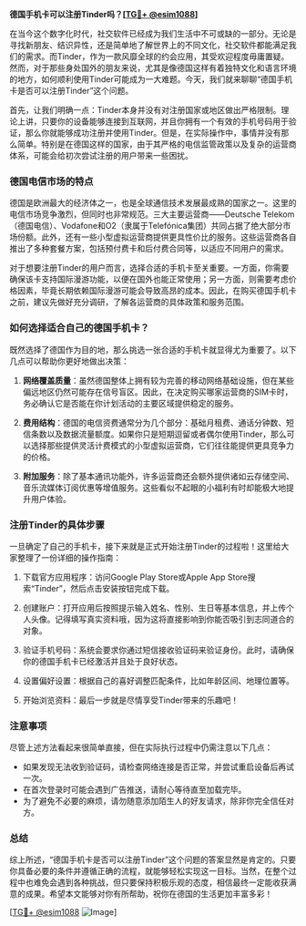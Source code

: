 **德国手机卡可以注册Tinder吗？[[TG💪+ @esim1088](https://t.me/s/esim1088)]**

在当今这个数字化时代，社交软件已经成为我们生活中不可或缺的一部分。无论是寻找新朋友、结识异性，还是简单地了解世界上的不同文化，社交软件都能满足我们的需求。而Tinder，作为一款风靡全球的约会应用，其受欢迎程度毋庸置疑。然而，对于那些身处国外的朋友来说，尤其是像德国这样有着独特文化和语言环境的地方，如何顺利使用Tinder可能成为一大难题。今天，我们就来聊聊“德国手机卡是否可以注册Tinder”这个问题。

首先，让我们明确一点：Tinder本身并没有对注册国家或地区做出严格限制。理论上讲，只要你的设备能够连接到互联网，并且你拥有一个有效的手机号码用于验证，那么你就能够成功注册并使用Tinder。但是，在实际操作中，事情并没有那么简单。特别是在德国这样的国家，由于其严格的电信监管政策以及复杂的运营商体系，可能会给初次尝试注册的用户带来一些困扰。

### 德国电信市场的特点

德国是欧洲最大的经济体之一，也是全球通信技术发展最成熟的国家之一。这里的电信市场竞争激烈，但同时也非常规范。三大主要运营商——Deutsche Telekom（德国电信）、Vodafone和O2（隶属于Telefónica集团）共同占据了绝大部分市场份额。此外，还有一些小型虚拟运营商提供更具性价比的服务。这些运营商各自推出了多种套餐方案，包括预付费卡和后付费合同等，以适应不同用户的需求。

对于想要注册Tinder的用户而言，选择合适的手机卡至关重要。一方面，你需要确保该卡支持国际漫游功能，以便在国外也能正常使用；另一方面，则需要考虑价格因素，毕竟长期依赖国际漫游可能会导致高昂的成本。因此，在购买德国手机卡之前，建议先做好充分调研，了解各运营商的具体政策和服务范围。

### 如何选择适合自己的德国手机卡？

既然选择了德国作为目的地，那么挑选一张合适的手机卡就显得尤为重要了。以下几点可以帮助你更好地做出决策：

1. **网络覆盖质量**：虽然德国整体上拥有较为完善的移动网络基础设施，但在某些偏远地区仍然可能存在信号盲区。因此，在决定购买哪家运营商的SIM卡时，务必确认它是否能在你计划活动的主要区域提供稳定的服务。
   
2. **费用结构**：德国的电信资费通常分为几个部分：基础月租费、通话分钟数、短信条数以及数据流量额度。如果你只是短期逗留或者偶尔使用Tinder，那么可以选择那些提供灵活计费模式的小型虚拟运营商，它们往往能提供更具竞争力的价格。
   
3. **附加服务**：除了基本通讯功能外，许多运营商还会额外提供诸如云存储空间、音乐流媒体订阅优惠等增值服务。这些看似不起眼的小福利有时却能极大地提升用户体验。

### 注册Tinder的具体步骤

一旦确定了自己的手机卡，接下来就是正式开始注册Tinder的过程啦！这里给大家整理了一份详细的操作指南：

1. 下载官方应用程序：访问Google Play Store或Apple App Store搜索“Tinder”，然后点击安装按钮完成下载。
   
2. 创建账户：打开应用后按照提示输入姓名、性别、生日等基本信息，并上传个人头像。记得填写真实资料哦，因为这将直接影响到你能否吸引到志同道合的对象。
   
3. 验证手机号码：系统会要求你通过短信接收验证码来验证身份。此时，请确保你的德国手机卡已经激活并且处于良好状态。
   
4. 设置偏好设置：根据自己的喜好调整匹配条件，比如年龄区间、地理位置等。
   
5. 开始浏览资料：最后一步就是尽情享受Tinder带来的乐趣吧！

### 注意事项

尽管上述方法看起来很简单直接，但在实际执行过程中仍需注意以下几点：

- 如果发现无法收到验证码，请检查网络连接是否正常，并尝试重启设备后再试一次。
- 在首次登录时可能会遇到广告推送，请耐心等待直至加载完毕。
- 为了避免不必要的麻烦，请勿随意添加陌生人的好友请求，除非你完全信任对方。

### 总结

综上所述，“德国手机卡是否可以注册Tinder”这个问题的答案显然是肯定的。只要你具备必要的条件并遵循正确的流程，就能够轻松实现这一目标。当然，在整个过程中也难免会遇到各种挑战，但只要保持积极乐观的态度，相信最终一定能收获满意的成果。希望本文能够对你有所帮助，祝你在德国的生活更加丰富多彩！

[[TG💪+ @esim1088](https://t.me/s/esim1088) ![Image](https://i.postimg.cc/4NQfJmqS/Snipaste-2025-05-13-00-14-12.png)]